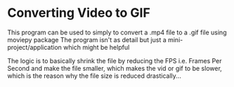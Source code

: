 # Converting Video to GIF

This program can be used to simply to convert a .mp4 file to a .gif file using moviepy package
The program isn't as detail but just a mini-project/application which might be helpful

The logic is to basically shrink the file by reducing the FPS i.e. Frames Per Second and make the file smaller, which makes the vid or gif to be slower, which is the reason why the file size is reduced drastically...